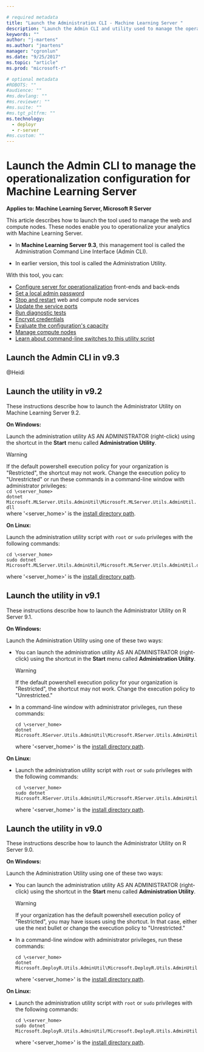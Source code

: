 ```yaml
---

# required metadata
title: "Launch the Administration CLI - Machine Learning Server "
description: "Launch the Admin CLI and utility used to manage the operationalization configuration for Machine Learning Server"
keywords: ""
author: "j-martens"
ms.author: "jmartens"
manager: "cgronlun"
ms.date: "9/25/2017"
ms.topic: "article"
ms.prod: "microsoft-r"

# optional metadata
#ROBOTS: ""
#audience: ""
#ms.devlang: ""
#ms.reviewer: ""
#ms.suite: ""
#ms.tgt_pltfrm: ""
ms.technology: 
  - deployr
  - r-server
#ms.custom: ""
---
```


# Launch the Admin CLI to manage the operationalization configuration for Machine Learning Server

**Applies to:  Machine Learning Server, Microsoft R Server**

This article describes how to launch the tool used to manage the web and compute nodes. These nodes enable you to operationalize your analytics with Machine Learning Server.

+ In **Machine Learning Server 9.3**, this management tool is called the Administration Command Line Interface (Admin CLI).

+ In earlier version, this tool is called the Administration Utility.

With this tool, you can:
+ [Configure server for operationalization](configure-start-for-administrators.md#configure-server-for-operationalization) front-ends and back-ends     
+ [Set a local admin password](#admin-password)     
+ [Stop and restart](#startstop) web and compute node services     
+ [Update the service ports](#ports)     
+ [Run diagnostic tests](configure-run-diagnostics.md)     
+ [Encrypt credentials](#encrypt)     
+ [Evaluate the configuration's capacity](configure-evaluate-capacity.md)     
+ [Manage compute nodes](#uris)     
+ [Learn about command-line switches to this utility script](#switch)     


<a name="93"></a>

## Launch the Admin CLI in v9.3

@Heidi

## Launch the utility in v9.2

These instructions describe how to launch the Administrator Utility on Machine Learning Server 9.2.

**On Windows:**

Launch the administration utility AS AN ADMINISTRATOR (right-click) using the shortcut in the **Start** menu called **Administration Utility**.

>[!Warning]
>If the default powershell execution policy for your organization is "Restricted", the shortcut may not work. Change the execution policy to "Unrestricted" or run these commands in a command-line window with administrator privileges:<br/>`cd \<server_home>`<br/>`dotnet Microsoft.MLServer.Utils.AdminUtil\Microsoft.MLServer.Utils.AdminUtil.dll`<br/>where '\<server_home>' is the [install directory path](../operationalize/configure-find-admin-configuration-file.md).  

**On Linux:**

Launch the administration utility script with `root` or `sudo` privileges with the following commands:
```
cd \<server_home>
sudo dotnet Microsoft.MLServer.Utils.AdminUtil/Microsoft.MLServer.Utils.AdminUtil.dll
``` 
where '\<server_home>' is the [install directory path](../operationalize/configure-find-admin-configuration-file.md).


## Launch the utility in v9.1

These instructions describe how to launch the Administrator Utility on R Server 9.1.

**On Windows:**

Launch the Administration Utility using one of these two ways:
+ You can launch the administration utility AS AN ADMINISTRATOR (right-click) using the shortcut in the **Start** menu called **Administration Utility**.

  >[!Warning]
  >If the default powershell execution policy for your organization is "Restricted", the shortcut may not work. Change the execution policy to "Unrestricted." 

+ In a command-line window with administrator privileges, run these commands:
  ```
  cd \<server_home>
  dotnet Microsoft.RServer.Utils.AdminUtil\Microsoft.RServer.Utils.AdminUtil.dll
  ```
  where '\<server_home>' is the [install directory path](../operationalize/configure-find-admin-configuration-file.md).  

**On Linux:**

+ Launch the administration utility script with `root` or `sudo` privileges with the following commands:
  ```
  cd \<server_home>
  sudo dotnet Microsoft.RServer.Utils.AdminUtil/Microsoft.RServer.Utils.AdminUtil.dll
  ``` 
  where '\<server_home>' is the [install directory path](../operationalize/configure-find-admin-configuration-file.md).

## Launch the utility in v9.0

These instructions describe how to launch the Administrator Utility on R Server 9.0.

**On Windows:**

Launch the Administration Utility using one of these two ways:
+ You can launch the administration utility AS AN ADMINISTRATOR (right-click) using the shortcut in the **Start** menu called **Administration Utility**.

  >[!Warning]
  >If your organization has the default powershell execution policy of "Restricted", you may have issues using the shortcut. In that case, either use the next bullet or change the execution policy to "Unrestricted." 

+ In a command-line window with administrator privileges, run these commands:
  ```
  cd \<server_home>
  dotnet Microsoft.DeployR.Utils.AdminUtil\Microsoft.DeployR.Utils.AdminUtil.dll
  ```
  where '\<server_home>' is the [install directory path](../operationalize/configure-find-admin-configuration-file.md).  

**On Linux:**

+ Launch the administration utility script with `root` or `sudo` privileges with the following commands:
  ```
  cd \<server_home>
  sudo dotnet Microsoft.DeployR.Utils.AdminUtil/Microsoft.DeployR.Utils.AdminUtil.dll
  ``` 
  where '\<server_home>' is the [install directory path](../operationalize/configure-find-admin-configuration-file.md).
